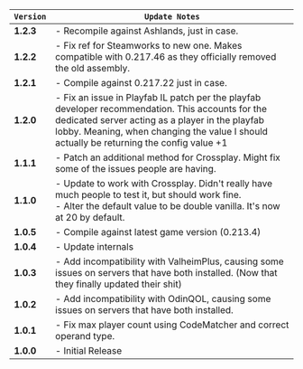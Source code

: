 | `Version` | `Update Notes`                                                                                                                                                                                                                                   |
|-----------|--------------------------------------------------------------------------------------------------------------------------------------------------------------------------------------------------------------------------------------------------|
| **1.2.3** | - Recompile against Ashlands, just in case.                                                                                                                                                                                                      |
| **1.2.2** | - Fix ref for Steamworks to new one. Makes compatible with 0.217.46 as they officially removed the old assembly.                                                                                                                                 |
| **1.2.1** | - Compile against 0.217.22 just in case.                                                                                                                                                                                                         |
| **1.2.0** | - Fix an issue in Playfab IL patch per the playfab developer recommendation. This accounts for the dedicated server acting as a player in the playfab lobby. Meaning, when changing the value I should actually be returning the config value +1 |
| **1.1.1** | - Patch an additional method for Crossplay. Might fix some of the issues people are having.                                                                                                                                                      |
| **1.1.0** | - Update to work with Crossplay. Didn't really have much people to test it, but should work fine.<br/> - Alter the default value to be double vanilla. It's now at 20 by default.                                                                |
| **1.0.5** | - Compile against latest game version (0.213.4)                                                                                                                                                                                                  |
| **1.0.4** | - Update internals                                                                                                                                                                                                                               |
| **1.0.3** | - Add incompatibility with ValheimPlus, causing some issues on servers that have both installed. (Now that they finally updated their shit)                                                                                                      |
| **1.0.2** | - Add incompatibility with OdinQOL, causing some issues on servers that have both installed.                                                                                                                                                     |
| **1.0.1** | - Fix max player count using CodeMatcher and correct operand type.                                                                                                                                                                               |
| **1.0.0** | - Initial Release                                                                                                                                                                                                                                |